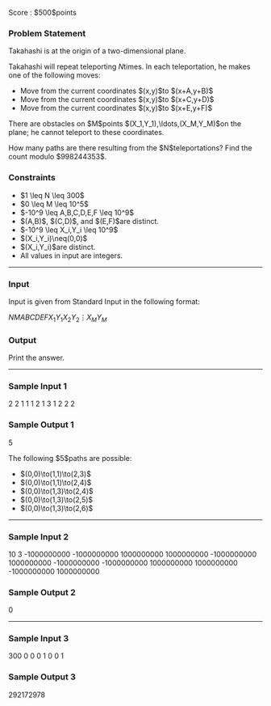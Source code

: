 
<div>

<span>

<span>

<p>
Score : $500$points
</p>

<div>

<section>

### **Problem Statement**

<p>
Takahashi is at the origin of a two-dimensional plane.

Takahashi will repeat teleporting $N$times.  In each teleportation, he makes one of the following moves:
</p>

<ul>

<li>
Move from the current coordinates $(x,y)$to $(x+A,y+B)$
</li>

<li>
Move from the current coordinates $(x,y)$to $(x+C,y+D)$
</li>

<li>
Move from the current coordinates $(x,y)$to $(x+E,y+F)$
</li>

</ul>

<p>
There are obstacles on $M$points $(X_1,Y_1),\ldots,(X_M,Y_M)$on the plane; he cannot teleport to these coordinates.
</p>

<p>
How many paths are there resulting from the $N$teleportations?  Find the count modulo $998244353$.
</p>

</section>

</div>

<div>

<section>

### **Constraints**

<ul>

<li>
$1 \leq N \leq 300$
</li>

<li>
$0 \leq M \leq 10^5$
</li>

<li>
$-10^9 \leq A,B,C,D,E,F \leq 10^9$
</li>

<li>
$(A,B)$, $(C,D)$, and $(E,F)$are distinct.
</li>

<li>
$-10^9 \leq X_i,Y_i \leq 10^9$
</li>

<li>
$(X_i,Y_i)\neq(0,0)$
</li>

<li>
$(X_i,Y_i)$are distinct.
</li>

<li>
All values in input are integers.
</li>

</ul>

</section>

</div>

---

<div>

<div>

<section>

### **Input**

<p>
Input is given from Standard Input in the following format:
</p>

<div>

$N$$M$$A$$B$$C$$D$$E$$F$$X_1$$Y_1$$X_2$$Y_2$$\vdots$$X_M$$Y_M$
</div>

</section>

</div>

<div>

<section>

### **Output**

<p>
Print the answer.  
</p>

</section>

</div>

</div>

---

<div>

<section>

### **Sample Input 1**

<div>

2 2
1 1 1 2 1 3
1 2
2 2

</div>

</section>

</div>

<div>

<section>

### **Sample Output 1**

<div>

5

</div>

<p>
The following $5$paths are possible:
</p>

<ul>

<li>
$(0,0)\to(1,1)\to(2,3)$
</li>

<li>
$(0,0)\to(1,1)\to(2,4)$
</li>

<li>
$(0,0)\to(1,3)\to(2,4)$
</li>

<li>
$(0,0)\to(1,3)\to(2,5)$
</li>

<li>
$(0,0)\to(1,3)\to(2,6)$
</li>

</ul>

</section>

</div>

---

<div>

<section>

### **Sample Input 2**

<div>

10 3
-1000000000 -1000000000 1000000000 1000000000 -1000000000 1000000000
-1000000000 -1000000000
1000000000 1000000000
-1000000000 1000000000

</div>

</section>

</div>

<div>

<section>

### **Sample Output 2**

<div>

0

</div>

</section>

</div>

---

<div>

<section>

### **Sample Input 3**

<div>

300 0
0 0 1 0 0 1

</div>

</section>

</div>

<div>

<section>

### **Sample Output 3**

<div>

292172978

</div>

</section>

</div>

</span>

</span>

</div>
